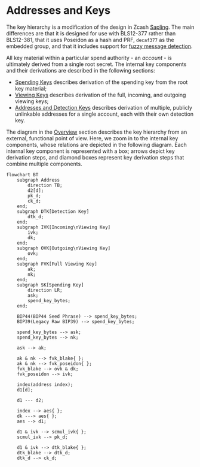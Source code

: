 # Addresses and Keys

The key hierarchy is a modification of the design in Zcash [Sapling].  The main
differences are that it is designed for use with BLS12-377 rather than
BLS12-381, that it uses Poseidon as a hash and PRF, `decaf377` as the embedded
group, and that it includes support for [fuzzy message
detection](./crypto/fmd.md).

All key material within a particular spend authority - an *account* - is ultimately derived from
a single root secret.  The internal key components and their derivations are
described in the following sections:

* [Spending Keys](./addresses_keys/spend_key.md) describes derivation of the
  spending key from the root key material;
* [Viewing Keys](./addresses_keys/viewing_keys.md) describes derivation of the full, incoming, and outgoing viewing keys;
* [Addresses and Detection Keys](./addresses_keys/addresses.md) describes derivation of multiple, publicly unlinkable addresses for a single account, each with their own detection key.

The diagram in the [Overview](./concepts/addresses_keys.md) section describes
the key hierarchy from an external, functional point of view.  Here, we zoom in
to the internal key components, whose relations are depicted in the following
diagram.  Each internal key component is represented with a box; arrows depict
key derivation steps, and diamond boxes represent key derivation steps that
combine multiple components.

```mermaid
flowchart BT
    subgraph Address
        direction TB;
        d2[d];
        pk_d;
        ck_d;
    end;
    subgraph DTK[Detection Key]
        dtk_d;
    end;
    subgraph IVK[Incoming\nViewing Key]
        ivk;
        dk;
    end;
    subgraph OVK[Outgoing\nViewing Key]
        ovk;
    end;
    subgraph FVK[Full Viewing Key]
        ak;
        nk;
    end;
    subgraph SK[Spending Key]
        direction LR;
        ask;
        spend_key_bytes;
    end;

    BIP44(BIP44 Seed Phrase) --> spend_key_bytes;
    BIP39(Legacy Raw BIP39) --> spend_key_bytes;

    spend_key_bytes --> ask;
    spend_key_bytes --> nk;

    ask --> ak;

    ak & nk --> fvk_blake{ };
    ak & nk --> fvk_poseidon{ };
    fvk_blake --> ovk & dk;
    fvk_poseidon --> ivk;

    index(address index);
    d1[d];

    d1 --- d2;

    index --> aes{ };
    dk ---> aes{ };
    aes --> d1;

    d1 & ivk --> scmul_ivk{ };
    scmul_ivk --> pk_d;

    d1 & ivk --> dtk_blake{ };
    dtk_blake --> dtk_d;
    dtk_d --> ck_d;
```


[Sapling]: https://zips.z.cash/protocol/protocol.pdf
